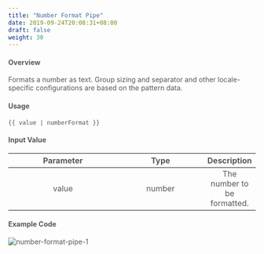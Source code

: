 ```yaml
---
title: "Number Format Pipe"
date: 2019-09-24T20:08:31+08:00
draft: false
weight: 30
---
```



#### **Overview**

Formats a number as text. Group sizing and separator and other locale-specific configurations are based on the pattern data.

#### **Usage**

```
{{ value | numberFormat }}

```


#### **Input Value**

| Parameter |  Type  |         Description         |
| :-------: | :----: | :-------------------------: |
|   value   | number | The number to be formatted. |


#### **Example Code**

![number-format-pipe-1](https://github.com/zmengjiao/singleton/raw/website/content/en/images/number-format-pipe/number-format-pipe-1.png)

<style>
    html {
        font-family: Metropolis;
        color: #575757;
    }
    section strong {
        font-weight: 400;
    }
    article section.page pre {
        background-color: #fafafa;
        border:1px solid #ccc;
        padding-top: 2rem;
    }
    article section.page table th {
        font-weight:500;
        text-transform: inherit;
    }
    table thead tr th:first-child {
        width:13rem;
    }
    table thead tr th:nth-child(2) {
        width:10rem;
    }
</style>